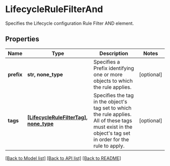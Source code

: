 # LifecycleRuleFilterAnd

Specifies the Lifecycle configuration Rule Filter AND element.

## Properties
Name | Type | Description | Notes
------------ | ------------- | ------------- | -------------
**prefix** | **str, none_type** | Specifies a Prefix identifying one or more objects to which the rule applies. | [optional] 
**tags** | [**[LifecycleRuleFilterTag], none_type**](LifecycleRuleFilterTag.md) | Specifies the tag in the object&#39;s tag set to which the rule applies. All of these tags must exist in the object&#39;s tag set in order for the rule to apply. | [optional] 

[[Back to Model list]](../README.md#documentation-for-models) [[Back to API list]](../README.md#documentation-for-api-endpoints) [[Back to README]](../README.md)


